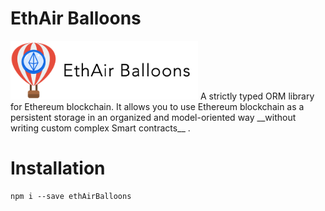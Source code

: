 # EthAir Balloons
<img src="logo_official.png" width="300">
A strictly typed ORM library for Ethereum blockchain.
It allows you to use Ethereum blockchain as a persistent storage in
an organized and model-oriented way __without writing custom complex Smart contracts__ .

# Installation
```
npm i --save ethAirBalloons
```